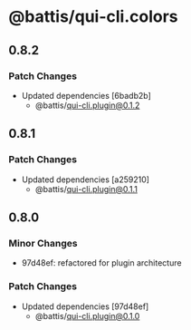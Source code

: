 # @battis/qui-cli.colors

## 0.8.2

### Patch Changes

- Updated dependencies [6badb2b]
  - @battis/qui-cli.plugin@0.1.2

## 0.8.1

### Patch Changes

- Updated dependencies [a259210]
  - @battis/qui-cli.plugin@0.1.1

## 0.8.0

### Minor Changes

- 97d48ef: refactored for plugin architecture

### Patch Changes

- Updated dependencies [97d48ef]
  - @battis/qui-cli.plugin@0.1.0

